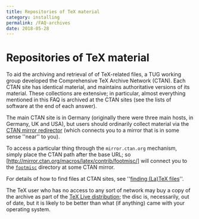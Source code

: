 ```yaml
---
title: Repositories of TeX material
category: installing
permalink: /FAQ-archives
date: 2018-05-28
---
```


# Repositories of TeX material

To aid the archiving and retrieval of of TeX-related files, a
TUG working group developed the Comprehensive TeX Archive
Network (CTAN).  Each CTAN site has identical material,
and maintains authoritative versions of its material.  These
collections are extensive; in particular, almost everything mentioned
in this FAQ
is archived at the CTAN sites (see the lists of software at the
end of each answer).

The main CTAN site is in Germany
(originally there were three main hosts, in Germany, UK and USA),
but users should ordinarily collect material via the 
[CTAN mirror redirector](http://mirror.ctan.org/)
(which connects you to a mirror that is in some sense ''near'' to
you).

To access a particular thing through the `mirror.ctan.org`
mechanism, simply place the CTAN path after the base
URL; so
[http://mirror.ctan.org/macros/latex/contrib/footmisc/] will
connect you to the [`footmisc`](https://ctan.org/pkg/footmisc) directory at some CTAN
mirror.

For details of how to find files at CTAN sites, see
''[finding (La)TeX files](FAQ-findfiles)''.

The TeX user who has no access to any sort of
network may buy a copy of the archive as part of the
[TeX&nbsp;Live distribution](FAQ-CD); the disc is, necessarily, out
of date, but it is likely to be better than what (if anything) came
with your operating system.

